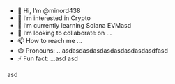 - 👋 Hi, I’m @minord438
- 👀 I’m interested in Crypto
- 🌱 I’m currently learning Solana EVMasd
- 💞️ I’m looking to collaborate on ...
- 📫 How to reach me ...
- 😄 Pronouns: ...asdasdasdasdasdasdasdasdasdfasd
- ⚡ Fun fact: ...asd
asd
<!---asdasdasdasdasdasddasdd
minord438/minord438 is a ✨ special ✨ repository because its `README.md` (this file) appears on your GitHub profile.asdasdasd
You can click the Preview link to take a look at your changes.
--->asd
